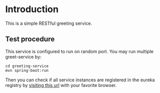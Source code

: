 # Introduction

This is a simple RESTful greeting service.

## Test procedure

This service is configured to run on random port.
You may run multiple greet-service by:

    cd greeting-service
    mvn spring-boot:run

Then you can check if all service instances are registered
in the eureka registry by [visiting this url][1] with
your favorite browser.

[1]: http://localhost:8761/
    
